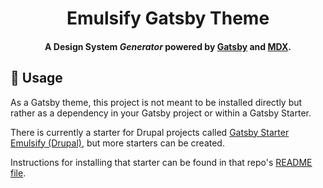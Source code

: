 <h1 align="center">
  Emulsify Gatsby Theme
</h1>

<h4 align="center"> A Design System <em>Generator</em> powered by <a href="https://gatsbyjs.org">Gatsby</a> and <a href="https://github.com/mdx-js/specification">MDX</a>.
</h4>

## 🚀 Usage

As a Gatsby theme, this project is not meant to be installed directly but rather as a dependency in your Gatsby project or within a Gatsby Starter.

There is currently a starter for Drupal projects called [Gatsby Starter Emulsify (Drupal)](https://github.com/fourkitchens/gatsby-starter-emulsify-drupal), but more starters can be created.

Instructions for installing that starter can be found in that repo's [README file](https://github.com/fourkitchens/gatsby-starter-emulsify-drupal/blob/master/README.md).
